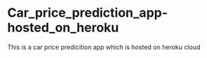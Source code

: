 # Car_price_prediction_app-hosted_on_heroku
This is a car price predicition app which is hosted on heroku cloud 
